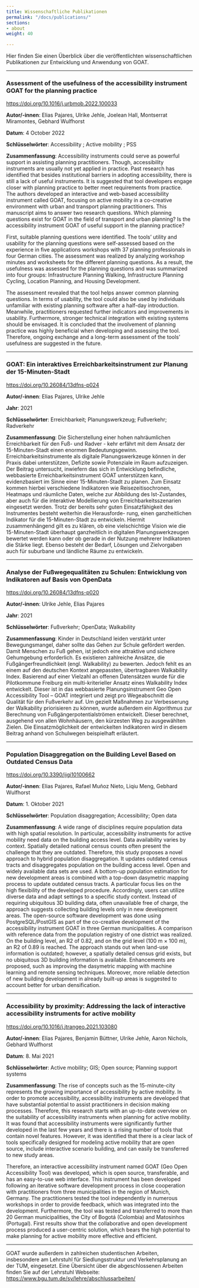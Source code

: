 ```yaml
---
title: Wissenschaftliche Publikationen
permalink: "/docs/publications/"
sections:
- about
weight: 40

---
```

Hier finden Sie einen Überblick über die veröffentlichten wissenschaftlichen Publikationen zur Entwicklung und Anwendung von GOAT.
________________________________

### Assessment of the usefulness of the accessibility instrument GOAT for the planning practice

https://doi.org/10.1016/j.urbmob.2022.100033

<b>Autor/-innen</b>: Elias Pajares, Ulrike Jehle, Joelean Hall, Montserrat Miramontes, Gebhard Wulfhorst

<b>Datum</b>: 4 October 2022

<b>Schlüsselwörter</b>: Accessibility ; Active mobility ; PSS

<b>Zusammenfassung</b>: Accessibility instruments could serve as powerful support in assisting planning practitioners. Though, accessibility instruments are usually not yet applied in practice. Past research has identified that besides institutional barriers in adopting accessibility, there is still a lack of useful instruments. It is suggested that tool developers engage closer with planning practice to better meet requirements from practice. The authors developed an interactive and web-based accessibility instrument called GOAT, focusing on active mobility in a co-creative environment with urban and transport planning practitioners. This manuscript aims to answer two research questions. Which planning questions exist for GOAT in the field of transport and urban planning? Is the accessibility instrument GOAT of useful support in the planning practice?

First, suitable planning questions were identified. The tools’ utility and usability for the planning questions were self-assessed based on the experience in five applications workshops with 37 planning professionals in four German cities. The assessment was realized by analyzing workshop minutes and worksheets for the different planning questions. As a result, the usefulness was assessed for the planning questions and was summarized into four groups: Infrastructure Planning Walking, Infrastructure Planning Cycling, Location Planning, and Housing Development.

The assessment revealed that the tool helps answer common planning questions. In terms of usability, the tool could also be used by individuals unfamiliar with existing planning software after a half-day introduction. Meanwhile, practitioners requested further indicators and improvements in usability. Furthermore, stronger technical integration with existing systems should be envisaged. It is concluded that the involvement of planning practice was highly beneficial when developing and assessing the tool. Therefore, ongoing exchange and a long-term assessment of the tools’ usefulness are suggested in the future.
________________________________

### GOAT: Ein interaktives Erreichbarkeitsinstrument zur Planung der 15-Minuten-Stadt 

https://doi.org/10.26084/13dfns-p024 

<b>Autor/-innen</b>: Elias Pajares, Ulrike Jehle

<b>Jahr</b>: 2021

<b>Schlüsselwörter</b>: Erreichbarkeit; Planungswerkzeug; Fußverkehr; Radverkehr

<b>Zusammenfassung</b>: Die Sicherstellung einer hohen nahräumlichen Erreichbarkeit für den Fuß- und Radver -
kehr erfährt mit dem Ansatz der 15-Minuten-Stadt einen enormen Bedeutungsgewinn. Erreichbarkeitsinstrumente als digitale Planungswerkzeuge können in der Praxis dabei unterstützen, Defizite sowie Potenziale im Raum aufzuzeigen. Der Beitrag untersucht, inwiefern das sich in Entwicklung befindliche, webbasierte Erreichbarkeitsinstrument GOAT unterstützen kann, evidenzbasiert im Sinne einer 15-Minuten-Stadt zu planen. Zum Einsatz kommen hierbei verschiedene Indikatoren wie Reisezeitisochronen, Heatmaps und räumliche Daten, welche zur Abbildung des Ist-Zustandes, aber auch für die interaktive Modellierung von Erreichbarkeitsszenarien eingesetzt werden. Trotz der bereits sehr guten Einsatzfähigkeit des Instrumentes besteht weiterhin die Herausforde-
rung, einen ganzheitlichen Indikator für die 15-Minuten-Stadt zu entwickeln. Hiermit zusammenhängend gilt es zu klären, ob eine vielschichtige Vision wie die 15-Minuten-Stadt überhaupt ganzheitlich in digitalen Planungswerkzeugen bewertet werden kann oder ob gerade in der Nutzung mehrerer Indikatoren die Stärke liegt. Ebenso besteht der Bedarf, Lösungen und Zielvorgaben auch für suburbane und ländliche Räume zu entwickeln.
________________________________

### Analyse der Fußwegequalitäten zu Schulen: Entwicklung von Indikatoren auf Basis von OpenData 

https://doi.org/10.26084/13dfns-p020  

<b>Autor/-innen</b>: Ulrike Jehle, Elias Pajares

<b>Jahr</b>: 2021

<b>Schlüsselwörter</b>: Fußverkehr; OpenData; Walkability

<b>Zusammenfassung</b>: Kinder in Deutschland leiden verstärkt unter Bewegungsmangel, daher sollte das Gehen
zur Schule gefördert werden. Damit Menschen zu Fuß gehen, ist jedoch eine attraktive und sichere Gehumgebung erforderlich. Es existieren zahlreiche Ansätze, die Fußgängerfreundlichkeit (engl. Walkability) zu bewerten. Jedoch fehlt es an einem auf den deutschen Kontext angepassten, übertragbaren Walkability Index. Basierend auf einer Vielzahl an offenen Datensätzen wurde für die Pilotkommune Freiburg ein multi-kriterieller Ansatz eines Walkability Index entwickelt. Dieser ist in das webbasierte Planungsinstrument Geo Open Accessibility Tool – GOAT integriert und zeigt pro Wegeabschnitt die Qualität für den Fußverkehr auf. Um gezielt Maßnahmen zur Verbesserung der Walkability priorisieren zu können, wurde außerdem ein Algorithmus zur Berechnung von Fußgängerpotentialströmen entwickelt. Dieser berechnet, ausgehend von allen Wohnhäusern, den kürzesten Weg zu ausgewählten Zielen. Die Einsatzmöglichkeit der
entwickelten Indikatoren wird in diesem Beitrag anhand von Schulwegen beispielhaft erläutert.
________________________________

### Population Disaggregation on the Building Level Based on Outdated Census Data

https://doi.org/10.3390/ijgi10100662

<b>Autor/-innen</b>: Elias Pajares, Rafael Muñoz Nieto, Liqiu Meng, Gebhard Wulfhorst

<b>Datum</b>: 1. Oktober 2021

<b>Schlüsselwörter</b>: Population disaggregation; Accessibility; Open data

<b>Zusammenfassung</b>: A wide range of disciplines require population data with high spatial resolution. In particular, accessibility instruments for active mobility need data on the building access level. Data availability varies by context. Spatially detailed national census counts often present the challenge that they are outdated. Therefore, this study proposes a novel approach to hybrid population disaggregation. It updates outdated census tracts and disaggregates population on the building access level. Open and widely available data sets are used. A bottom-up population estimation for new development areas is combined with a top-down dasymetric mapping process to update outdated census tracts. A particular focus lies on the high flexibility of the developed procedure. Accordingly, users can utilize diverse data and adapt settings to a specific study context. Instead of requiring ubiquitous 3D building data, often unavailable free of charge, the approach suggests collecting building levels only in new development areas. The open-source software development was done using PostgreSQL/PostGIS as part of the co-creative development of the accessibility instrument GOAT in three German municipalities. A comparison with reference data from the population registry of one district was realized. On the building level, an R2 of 0.82, and on the grid level (100 m × 100 m), an R2 of 0.89 is reached. The approach stands out when land-use information is outdated; however, a spatially detailed census grid exists, but no ubiquitous 3D building information is available. Enhancements are proposed, such as improving the dasymetric mapping with machine learning and remote sensing techniques. Moreover, more reliable detection of new building development in already built-up areas is suggested to account better for urban densification.
________________________________

### Accessibility by proximity: Addressing the lack of interactive accessibility instruments for active mobility

https://doi.org/10.1016/j.jtrangeo.2021.103080

<b>Autor/-innen</b>: Elias Pajares, Benjamin Büttner, Ulrike Jehle, Aaron Nichols, Gebhard Wulfhorst

<b>Datum</b>: 8. Mai 2021

<b>Schlüsselwörter</b>: Active mobility; GIS; Open source; Planning support systems

<b>Zusammenfassung</b>: The rise of concepts such as the 15-minute-city represents the growing importance of accessibility by active mobility. In order to promote accessibility, accessibility instruments are developed that have substantial potential to assist practitioners in decision making processes. Therefore, this research starts with an up-to-date overview on the suitability of accessibility instruments when planning for active mobility. It was found that accessibility instruments were significantly further developed in the last few years and there is a rising number of tools that contain novel features. However, it was identified that there is a clear lack of tools specifically designed for modeling active mobility that are open source, include interactive scenario building, and can easily be transferred to new study areas.

Therefore, an interactive accessibility instrument named GOAT (Geo Open Accessibility Tool) was developed, which is open source, transferable, and has an easy-to-use web interface. This instrument has been developed following an iterative software development process in close cooperation with practitioners from three municipalities in the region of Munich, Germany. The practitioners tested the tool independently in numerous workshops in order to provide feedback, which was integrated into the development. Furthermore, the tool was tested and transferred to more than 20 German municipalities, the City of Bogotá (Colombia) and Matosinhos (Portugal). First results show that the collaborative and open development process produced a user-centric solution, which bears the high potential to make planning for active mobility more effective and efficient.

________________________________


GOAT wurde außerdem in zahlreichen studentischen Arbeiten, insbesondere am Lehrstuhl für Siedlungsstruktur und Verkehrsplanung an der TUM, eingesetzt. Eine Übersicht über die abgeschlossenen Arbeiten finden Sie auf der Lehrstuhl Webseite: 
https://www.bgu.tum.de/sv/lehre/abschlussarbeiten/ 